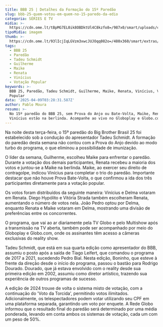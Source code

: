 ```yaml
---
title: BBB 25 | Detalhes da Formação do 15º Paredão
slug: bbb-25-quem-votou-em-quem-no-15-paredo-da-edio
categoria: SÉRIES E TV
midia: >-
  https://cdn.ome.lt/tBpMG7EL0ik8OBDktUl4C8kzfo8=/987x0/smart/uploads/conteudo/fotos/bbb25-quem-votou-quem-15-paredao.jpg
tipoMidia: imagem
thumb: >-
  https://cdn.ome.lt/93lIcjIqLGVzm3xwcJUJOqq082o=/480x360/smart/extras/conteudos/bbb25-quem-votou-quem-15-paredao-peq.jpg
tags:
  - BBB 25
  - Paredão
  - Tadeu Schmidt
  - Guilherme
  - Maike
  - Renata
  - Vinícius
  - Votação Popular
keywords: >-
  BBB 25, Paredão, Tadeu Schmidt, Guilherme, Maike, Renata, Vinícius, Votação
  Popular
data: '2025-04-09T03:28:31.587Z'
author: Pablo Moura
resumo: >-
  No 15º paredão do BBB 25, sem Prova do Anjo ou Bate-Volta, Maike, Renata e
  Vinícius estão na berlinda. Acompanhe ao vivo no Globoplay e Globo.com!
---
```


Na noite desta terça-feira, o 15º paredão do Big Brother Brasil 25 foi estabelecido sob a condução do apresentador Tadeu Schmidt. A formação do paredão desta semana não contou com a Prova do Anjo devido ao modo turbo do programa, o que eliminou a possibilidade de imunização.

O líder da semana, Guilherme, escolheu Maike para enfrentar o paredão. Durante a votação dos demais participantes, Renata recebeu a maioria dos votos e juntou-se a Maike na berlinda. Maike, ao exercer seu direito de contragolpe, indicou Vinícius para completar o trio do paredão. Importante destacar que não houve Prova Bate-Volta, o que confirmou a ida dos três participantes diretamente para a votação popular.

Os votos foram distribuídos da seguinte maneira: Vinícius e Delma votaram em Renata. Diego Hypólito e Vitória Strada também escolheram Renata, aumentando o número de votos nela. João Pedro optou por Delma, enquanto Renata e Maike votaram em Delma, mostrando uma divisão de preferências entre os concorrentes.

O programa, que vai ao ar diariamente pela TV Globo e pelo Multishow após a transmissão na TV aberta, também pode ser acompanhado por meio do Globoplay e Globo.com, onde os assinantes têm acesso a câmeras exclusivas do reality show.

Tadeu Schmidt, que está em sua quarta edição como apresentador do BBB, assumiu o posto após a saída de Tiago Leifert, que comandou o programa de 2017 a 2021, sucedendo Pedro Bial. Nesta edição, Boninho, que esteve à frente da direção desde o início do programa, passou o bastão para Rodrigo Dourado. Dourado, que já estava envolvido com o reality desde sua primeira edição em 2002, assumiu como diretor artístico, trazendo sua experiência de outros programas de sucesso.

A edição de 2024 trouxe de volta o sistema misto de votação, com a continuação do 'Voto da Torcida', permitindo votos ilimitados. Adicionalmente, os telespectadores podem votar utilizando seu CPF em uma plataforma separada, garantindo um voto por enquete. A Rede Globo informou que o resultado final do paredão será determinado por uma média ponderada, levando em conta ambos os sistemas de votação, cada um com um peso de 50%.
